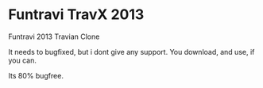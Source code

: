 Funtravi TravX 2013
==========

Funtravi 2013 Travian Clone

It needs to bugfixed, but i dont give any support. You download, and use, if you can. 

Its 80% bugfree.
